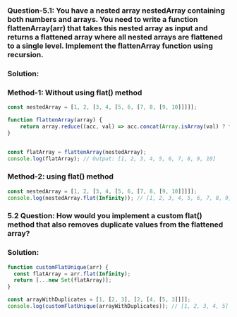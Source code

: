 ### Question-5.1: You have a nested array nestedArray containing both numbers and arrays. You need to write a function flattenArray(arr) that takes this nested array as input and returns a flattened array where all nested arrays are flattened to a single level. Implement the flattenArray function using recursion.

### Solution:

### Method-1: Without using flat() method

```js
const nestedArray = [1, 2, [3, 4, [5, 6, [7, 8, [9, 10]]]]];

function flattenArray(array) {
    return array.reduce((acc, val) => acc.concat(Array.isArray(val) ? flattenArray(val) : val), []);
}


const flatArray = flattenArray(nestedArray);
console.log(flatArray); // Output: [1, 2, 3, 4, 5, 6, 7, 8, 9, 10]
```
### Method-2: using flat() method

```js
const nestedArray = [1, 2, [3, 4, [5, 6, [7, 8, [9, 10]]]]];
console.log(nestedArray.flat(Infinity)); // [1, 2, 3, 4, 5, 6, 7, 8, 9, 10]
```

### 5.2 Question: How would you implement a custom flat() method that also removes duplicate values from the flattened array? 

### Solution:

```js
function customFlatUnique(arr) {
  const flatArray = arr.flat(Infinity);
  return [...new Set(flatArray)];
}

const arrayWithDuplicates = [1, [2, 3], [2, [4, [5, 3]]]];
console.log(customFlatUnique(arrayWithDuplicates)); // [1, 2, 3, 4, 5]
```
